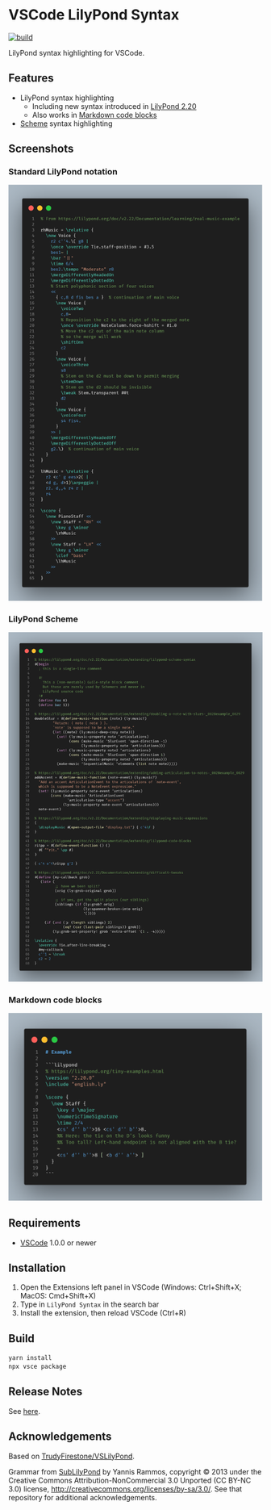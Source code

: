 # VSCode LilyPond Syntax

[![build](https://github.com/jeandeaual/vscode-lilypond-syntax/workflows/build/badge.svg)](https://github.com/jeandeaual/vscode-lilypond-syntax/actions?query=workflow%3Abuild)

LilyPond syntax highlighting for VSCode.

## Features

* LilyPond syntax highlighting
    * Including new syntax introduced in [LilyPond 2.20](https://lilypond.org/doc/v2.20/Documentation/changes-big-page.html)
    * Also works in [Markdown code blocks](https://docs.github.com/en/github/writing-on-github/creating-and-highlighting-code-blocks#syntax-highlighting)
* [Scheme](https://lilypond.org/doc/stable/Documentation/extending/scheme-tutorial) syntax highlighting

## Screenshots

### Standard LilyPond notation

![Real music example](https://github.com/jeandeaual/vscode-lilypond-syntax/blob/master/assets/real-music-example.png?raw=true)

### LilyPond Scheme

![LilyPond Scheme](https://github.com/jeandeaual/vscode-lilypond-syntax/blob/master/assets/lilypond-scheme.png?raw=true)

### Markdown code blocks

![Markdown code blocks](https://github.com/jeandeaual/vscode-lilypond-syntax/blob/master/assets/markdown-code-blocks.png?raw=true)

## Requirements

* [VSCode](https://code.visualstudio.com/) 1.0.0 or newer

## Installation

1. Open the Extensions left panel in VSCode (Windows: Ctrl+Shift+X; MacOS: Cmd+Shift+X)
2. Type in `LilyPond Syntax` in the search bar
3. Install the extension, then reload VSCode (Ctrl+R)

## Build

```sh
yarn install
npx vsce package
```

## Release Notes

See [here](CHANGELOG.md).

## Acknowledgements

Based on [TrudyFirestone/VSLilyPond](https://github.com/TrudyFirestone/VSLilyPond).

Grammar from [SubLilyPond](https://github.com/yrammos/SubLilyPond) by Yannis Rammos, copyright © 2013 under the Creative Commons Attribution-NonCommercial 3.0 Unported (CC BY-NC 3.0) license, <http://creativecommons.org/licenses/by-sa/3.0/>.
See that repository for additional acknowledgements.
